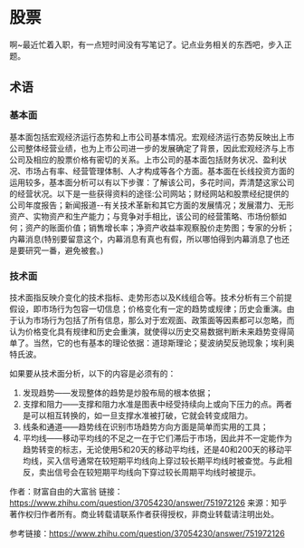# 股票

啊~最近忙着入职，有一点短时间没有写笔记了。记点业务相关的东西吧，步入正题。

## 术语

### 基本面

基本面包括宏观经济运行态势和上市公司基本情况。宏观经济运行态势反映出上市公司整体经营业绩，也为上市公司进一步的发展确定了背景，因此宏观经济与上市公司及相应的股票价格有密切的关系。上市公司的基本面包括财务状况、盈利状况、市场占有率、经营管理体制、人才构成等各个方面。基本面在长线投资方面的运用较多，基本面分析可以有以下步骤：了解该公司，多花时间，弄清楚这家公司的经营状况。以下是一些获得资料的途径:公司网站；财经网站和股票经纪提供的公司年度报告；新闻报道--有关技术革新和其它方面的发展情况；发展潜力、无形资产、实物资产和生产能力；与竞争对手相比，该公司的经营策略、市场份额如何；资产的账面价值；销售增长率；净资产收益率观察股价走势图；专家的分析；内幕消息(特别要留意这个，内幕消息有真也有假，所以哪怕得到内幕消息了也还是要研究一番，避免被套。)

### 技术面

技术面指反映介变化的技术指标、走势形态以及K线组合等。技术分析有三个前提假设，即市场行为包容一切信息；价格变化有一定的趋势或规律；历史会重演。由于认为市场行为包括了所有信息，那么对于宏观面、政策面等因素都可以忽略，而认为价格变化具有规律和历史会重演，就使得以历史交易数据判断未来趋势变得简单了。当然，它的也有基本的理论依据：道琼斯理论；斐波纳契反驰现象；埃利奥特氏波。

如果要从技术面分析，以下的内容是必须有的：

1. 发现趋势——发现整体的趋势是炒股布局的根本依据；  
2. 支撑和阻力——支撑和阻力水准是图表中经受持续向上或向下压力的点。两者是可以相互转换的，如一旦支撑水准被打破，它就会转变成阻力。  
3. 线条和通道——趋势线在识别市场趋势方向方面是简单而实用的工具；  
4. 平均线——移动平均线的不足之一在于它们滞后于市场，因此并不一定能作为趋势转变的标志，无论使用5和20天的移动平均线，还是40和200天的移动平均线，买入信号通常在较短期平均线向上穿过较长期平均线时被查觉。与此相反，卖出信号会在较短期平均线向下穿过较长周期平均线时被提示。

作者：财富自由的大富翁
链接：https://www.zhihu.com/question/37054230/answer/751972126
来源：知乎
著作权归作者所有。商业转载请联系作者获得授权，非商业转载请注明出处。

参考链接：<https://www.zhihu.com/question/37054230/answer/751972126>
